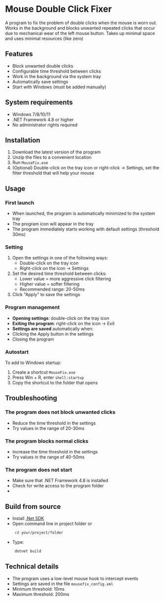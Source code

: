 # Mouse Double Click Fixer

A program to fix the problem of double clicks when the mouse is worn out. 
Works in the background and blocks unwanted repeated clicks that occur due to mechanical wear of the left mouse button.
Takes up minimal space and uses minimal resources (like zero)

## Features

- Block unwanted double clicks
- Configurable time threshold between clicks
- Work in the background via the system tray
- Automatically save settings
- Start with Windows (must be added manually)

## System requirements

- Windows 7/8/10/11
- .NET Framework 4.8 or higher
- No administrator rights required

## Installation

1. Download the latest version of the program
2. Unzip the files to a convenient location
3. Run `MouseFix.exe`
4. (Optional) Double-click on the tray icon or right-click  → Settings, set the filter threshold that will help your mouse

## Usage

### First launch
- When launched, the program is automatically minimized to the system tray
- The program icon will appear in the tray
- The program immediately starts working with default settings (threshold 30ms)

### Setting
1. Open the settings in one of the following ways:
   - Double-click on the tray icon
   - Right-click on the icon → Settings
2. Set the desired time threshold between clicks:
   - Lower value = more aggressive click filtering
   - Higher value = softer filtering
   - Recommended range: 20-50ms
3. Click "Apply" to save the settings

### Program management
- **Opening settings**: double-click on the tray icon
- **Exiting the program**: right-click on the icon → Exit
- **Settings are saved** automatically when:
- Clicking the Apply button in the settings
- Closing the program
  
### Autostart
To add to Windows startup:
1. Create a shortcut `MouseFix.exe`
2. Press Win + R, enter `shell:startup`
3. Copy the shortcut to the folder that opens

## Troubleshooting

### The program does not block unwanted clicks
- Reduce the time threshold in the settings
- Try values ​​in the range of 20-30ms

### The program blocks normal clicks
- Increase the time threshold in the settings
- Try values ​​in the range of 40-50ms

### The program does not start
- Make sure that .NET Framework 4.8 is installed
- Check for write access to the program folder
- 
## Build from source 
   - Install [.Net SDK](https://dotnet.microsoft.com/download/dotnet?cid=getdotnetcorecli)
   - Open command line in project folder or
     ```bash
      cd your/project/folder
     ```
   - Type:
     ```bash
      dotnet build
      ```
     
## Technical details

- The program uses a low-level mouse hook to intercept events
- Settings are saved in the file `mousefix_config.xml`
- Minimum threshold: 10ms
- Maximum threshold: 200ms
